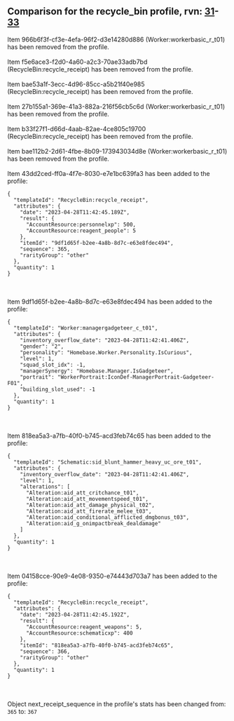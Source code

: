 ## Comparison for the recycle_bin profile, rvn: [31](https://github.com/PRO100KatYT/FortniteProfileRevisions/tree/main/profiles/recycle_bin/31%20recycle_bin.json)-[33](https://github.com/PRO100KatYT/FortniteProfileRevisions/tree/main/profiles/recycle_bin/33%20recycle_bin.json)

Item 966b6f3f-cf3e-4efa-96f2-d3e14280d886 (Worker:workerbasic_r_t01) has been removed from the profile.
<br><br>
Item f5e6ace3-f2d0-4a60-a2c3-70ae33adb7bd (RecycleBin:recycle_receipt) has been removed from the profile.
<br><br>
Item bae53a1f-3ecc-4d96-85cc-a5b21f40e985 (RecycleBin:recycle_receipt) has been removed from the profile.
<br><br>
Item 27b155a1-369e-41a3-882a-216f56cb5c6d (Worker:workerbasic_r_t01) has been removed from the profile.
<br><br>
Item b33f27f1-d66d-4aab-82ae-4ce805c19700 (RecycleBin:recycle_receipt) has been removed from the profile.
<br><br>
Item bae112b2-2d61-4fbe-8b09-173943034d8e (Worker:workerbasic_r_t01) has been removed from the profile.
<br><br>
Item 43dd2ced-ff0a-4f7e-8030-e7e1bc639fa3 has been added to the profile:

```
{
  "templateId": "RecycleBin:recycle_receipt",
  "attributes": {
    "date": "2023-04-28T11:42:45.189Z",
    "result": {
      "AccountResource:personnelxp": 500,
      "AccountResource:reagent_people": 5
    },
    "itemId": "9df1d65f-b2ee-4a8b-8d7c-e63e8fdec494",
    "sequence": 365,
    "rarityGroup": "other"
  },
  "quantity": 1
}
```

<br><br>
Item 9df1d65f-b2ee-4a8b-8d7c-e63e8fdec494 has been added to the profile:

```
{
  "templateId": "Worker:managergadgeteer_c_t01",
  "attributes": {
    "inventory_overflow_date": "2023-04-28T11:42:41.406Z",
    "gender": "2",
    "personality": "Homebase.Worker.Personality.IsCurious",
    "level": 1,
    "squad_slot_idx": -1,
    "managerSynergy": "Homebase.Manager.IsGadgeteer",
    "portrait": "WorkerPortrait:IconDef-ManagerPortrait-Gadgeteer-F01",
    "building_slot_used": -1
  },
  "quantity": 1
}
```

<br><br>
Item 818ea5a3-a7fb-40f0-b745-acd3feb74c65 has been added to the profile:

```
{
  "templateId": "Schematic:sid_blunt_hammer_heavy_uc_ore_t01",
  "attributes": {
    "inventory_overflow_date": "2023-04-28T11:42:41.406Z",
    "level": 1,
    "alterations": [
      "Alteration:aid_att_critchance_t01",
      "Alteration:aid_att_movementspeed_t01",
      "Alteration:aid_att_damage_physical_t02",
      "Alteration:aid_att_firerate_melee_t03",
      "Alteration:aid_conditional_afflicted_dmgbonus_t03",
      "Alteration:aid_g_onimpactbreak_dealdamage"
    ]
  },
  "quantity": 1
}
```

<br><br>
Item 04158cce-90e9-4e08-9350-e74443d703a7 has been added to the profile:

```
{
  "templateId": "RecycleBin:recycle_receipt",
  "attributes": {
    "date": "2023-04-28T11:42:45.192Z",
    "result": {
      "AccountResource:reagent_weapons": 5,
      "AccountResource:schematicxp": 400
    },
    "itemId": "818ea5a3-a7fb-40f0-b745-acd3feb74c65",
    "sequence": 366,
    "rarityGroup": "other"
  },
  "quantity": 1
}
```

<br><br>
Object next_receipt_sequence in the profile's stats has been changed from: `365` to: `367`
<br><br>
